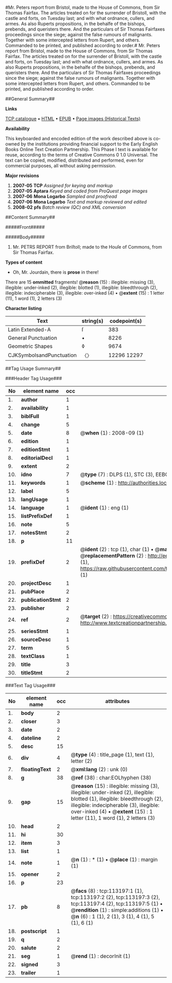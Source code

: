 #Mr. Peters report from Bristol, made to the House of Commons, from Sir Thomas Fairfax. The articles treated on for the surrender of Bristoll, with the castle and forts, on Tuesday last; and with what ordnance, cullers, and armes. As also Ruperts propositions, in the behalfe of the bishops, prebends, and queristers there. And the particulars of Sir Thomas Fairfaxes proceedings since the siege; against the false rumours of malignants. Together with some intercepted letters from Rupert, and others. Commanded to be printed, and published according to order.#
Mr. Peters report from Bristol, made to the House of Commons, from Sir Thomas Fairfax. The articles treated on for the surrender of Bristoll, with the castle and forts, on Tuesday last; and with what ordnance, cullers, and armes. As also Ruperts propositions, in the behalfe of the bishops, prebends, and queristers there. And the particulars of Sir Thomas Fairfaxes proceedings since the siege; against the false rumours of malignants. Together with some intercepted letters from Rupert, and others. Commanded to be printed, and published according to order.

##General Summary##

**Links**

[TCP catalogue](http://www.ota.ox.ac.uk/tcp/)  • 
[HTML](http://tei.it.ox.ac.uk/tcp/Texts-HTML/free/A90/A90543.html)  • 
[EPUB](http://tei.it.ox.ac.uk/tcp/Texts-EPUB/free/A90/A90543.epub) • 
[Page images (Historical Texts)](https://data.historicaltexts.jisc.ac.uk/view?pubId=eebo-99861069e&pageId=eebo-99861069e-113197-1)

**Availability**

This keyboarded and encoded edition of the
	       work described above is co-owned by the institutions
	       providing financial support to the Early English Books
	       Online Text Creation Partnership. This Phase I text is
	       available for reuse, according to the terms of Creative
	       Commons 0 1.0 Universal. The text can be copied,
	       modified, distributed and performed, even for
	       commercial purposes, all without asking permission.

**Major revisions**

1. __2007-05__ __TCP__ *Assigned for keying and markup*
1. __2007-05__ __Aptara__ *Keyed and coded from ProQuest page images*
1. __2007-06__ __Mona Logarbo__ *Sampled and proofread*
1. __2007-06__ __Mona Logarbo__ *Text and markup reviewed and edited*
1. __2008-02__ __pfs__ *Batch review (QC) and XML conversion*

##Content Summary##

#####Front#####

#####Body#####

1. Mr. PETRS REPORT
from Briſtoll; made to the Houſe
of Commons, from Sir Thomas
Fairfax.

**Types of content**

  * Oh, Mr. Jourdain, there is **prose** in there!

There are 15 **ommitted** fragments! 
 @__reason__ (15) : illegible: missing (3), illegible: under-inked (2), illegible: blotted (1), illegible: bleedthrough (2), illegible: indecipherable (3), illegible: over-inked (4)  •  @__extent__ (15) : 1 letter (11), 1 word (1), 2 letters (3)

**Character listing**


|Text|string(s)|codepoint(s)|
|---|---|---|
|Latin Extended-A|ſ|383|
|General Punctuation|•|8226|
|Geometric Shapes|◊|9674|
|CJKSymbolsandPunctuation|〈〉|12296 12297|

##Tag Usage Summary##

###Header Tag Usage###

|No|element name|occ|attributes|
|---|---|---|---|
|1.|__author__|1||
|2.|__availability__|1||
|3.|__biblFull__|1||
|4.|__change__|5||
|5.|__date__|8| @__when__ (1) : 2008-09 (1)|
|6.|__edition__|1||
|7.|__editionStmt__|1||
|8.|__editorialDecl__|1||
|9.|__extent__|2||
|10.|__idno__|7| @__type__ (7) : DLPS (1), STC (3), EEBO-CITATION (1), PROQUEST (1), VID (1)|
|11.|__keywords__|1| @__scheme__ (1) : http://authorities.loc.gov/ (1)|
|12.|__label__|5||
|13.|__langUsage__|1||
|14.|__language__|1| @__ident__ (1) : eng (1)|
|15.|__listPrefixDef__|1||
|16.|__note__|5||
|17.|__notesStmt__|2||
|18.|__p__|11||
|19.|__prefixDef__|2| @__ident__ (2) : tcp (1), char (1)  •  @__matchPattern__ (2) : ([0-9\-]+):([0-9IVX]+) (1), (.+) (1)  •  @__replacementPattern__ (2) : http://eebo.chadwyck.com/downloadtiff?vid=$1&page=$2 (1), https://raw.githubusercontent.com/textcreationpartnership/Texts/master/tcpchars.xml#$1 (1)|
|20.|__projectDesc__|1||
|21.|__pubPlace__|2||
|22.|__publicationStmt__|2||
|23.|__publisher__|2||
|24.|__ref__|2| @__target__ (2) : https://creativecommons.org/publicdomain/zero/1.0/ (1), http://www.textcreationpartnership.org/docs/. (1)|
|25.|__seriesStmt__|1||
|26.|__sourceDesc__|1||
|27.|__term__|5||
|28.|__textClass__|1||
|29.|__title__|3||
|30.|__titleStmt__|2||


###Text Tag Usage###

|No|element name|occ|attributes|
|---|---|---|---|
|1.|__body__|2||
|2.|__closer__|3||
|3.|__date__|2||
|4.|__dateline__|2||
|5.|__desc__|15||
|6.|__div__|4| @__type__ (4) : title_page (1), text (1), letter (2)|
|7.|__floatingText__|2| @__xml:lang__ (2) : unk (0)|
|8.|__g__|38| @__ref__ (38) : char:EOLhyphen (38)|
|9.|__gap__|15| @__reason__ (15) : illegible: missing (3), illegible: under-inked (2), illegible: blotted (1), illegible: bleedthrough (2), illegible: indecipherable (3), illegible: over-inked (4)  •  @__extent__ (15) : 1 letter (11), 1 word (1), 2 letters (3)|
|10.|__head__|2||
|11.|__hi__|30||
|12.|__item__|3||
|13.|__list__|1||
|14.|__note__|1| @__n__ (1) : * (1)  •  @__place__ (1) : margin (1)|
|15.|__opener__|2||
|16.|__p__|23||
|17.|__pb__|8| @__facs__ (8) : tcp:113197:1 (1), tcp:113197:2 (2), tcp:113197:3 (2), tcp:113197:4 (2), tcp:113197:5 (1)  •  @__rendition__ (1) : simple:additions (1)  •  @__n__ (6) : 1 (1), 2 (1), 3 (1), 4 (1), 5 (1), 6 (1)|
|18.|__postscript__|1||
|19.|__q__|2||
|20.|__salute__|2||
|21.|__seg__|1| @__rend__ (1) : decorInit (1)|
|22.|__signed__|3||
|23.|__trailer__|1||
